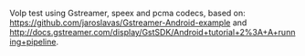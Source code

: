 VoIp test using Gstreamer, speex and pcma codecs, based on: https://github.com/jaroslavas/Gstreamer-Android-example and http://docs.gstreamer.com/display/GstSDK/Android+tutorial+2%3A+A+running+pipeline.
